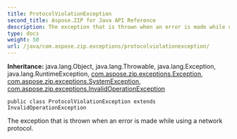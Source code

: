 ```yaml
---
title: ProtocolViolationException
second_title: Aspose.ZIP for Java API Reference
description: The exception that is thrown when an error is made while using a network protocol.
type: docs
weight: 50
url: /java/com.aspose.zip.exceptions/protocolviolationexception/
---
```


**Inheritance:**
java.lang.Object, java.lang.Throwable, java.lang.Exception, java.lang.RuntimeException, [com.aspose.zip.exceptions.Exception](../../com.aspose.zip.exceptions/exception), [com.aspose.zip.exceptions.SystemException](../../com.aspose.zip.exceptions/systemexception), [com.aspose.zip.exceptions.InvalidOperationException](../../com.aspose.zip.exceptions/invalidoperationexception)
```
public class ProtocolViolationException extends InvalidOperationException
```

The exception that is thrown when an error is made while using a network protocol.

